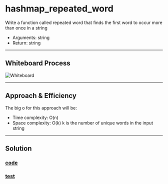 # hashmap_repeated_word

Write a function called repeated word that finds the first word to occur more than once in a string

- Arguments: string
- Return: string

---

## Whiteboard Process

![Whiteboard](./)

---

## Approach & Efficiency
<!-- What approach did you take? Why? What is the Big O space/time for this approach? -->

The big o for this approach will be:

- Time complexity:  O(n)
- Space complexity: O(k) k is the number of unique words in the input string

---

## Solution

### [code](./hashmap_repeated_word.py)

### [test](./test/test_hashmap_repeated_word.py)
